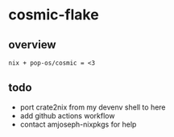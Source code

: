 # cosmic-flake

## overview

`nix + pop-os/cosmic = <3`

## todo

- port crate2nix from my devenv shell to here
- add github actions workflow
- contact amjoseph-nixpkgs for help
